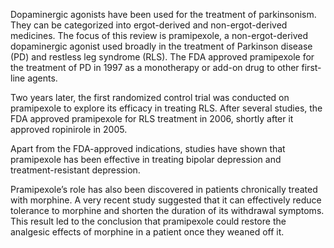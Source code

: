 Dopaminergic agonists have been used for the treatment of parkinsonism. They can be categorized into ergot-derived and non-ergot-derived medicines. The focus of this review is pramipexole, a non-ergot-derived dopaminergic agonist used broadly in the treatment of Parkinson disease (PD) and restless leg syndrome (RLS). The FDA approved pramipexole for the treatment of PD in 1997 as a monotherapy or add-on drug to other first-line agents.

Two years later, the first randomized control trial was conducted on pramipexole to explore its efficacy in treating RLS. After several studies, the FDA approved pramipexole for RLS treatment in 2006, shortly after it approved ropinirole in 2005.

Apart from the FDA-approved indications, studies have shown that pramipexole has been effective in treating bipolar depression and treatment-resistant depression.

Pramipexole’s role has also been discovered in patients chronically treated with morphine. A very recent study suggested that it can effectively reduce tolerance to morphine and shorten the duration of its withdrawal symptoms. This result led to the conclusion that pramipexole could restore the analgesic effects of morphine in a patient once they weaned off it.